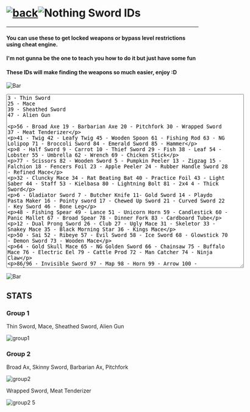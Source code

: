 # [![back](https://cdn.discordapp.com/emojis/887168885747511396?size=32)](https://dxrpy.github.io/Dxrpys-Garbage-Website/castlecrashers/castle)![`Nothing`](https://cdn.discordapp.com/attachments/584355797366997002/889386862916014090/nothing.png) Sword IDs

---

#### You can use these to get locked weapons or bypass level restrictions using cheat engine.
#### I'm not gunna be the one to teach you how to do it but just have some fun
#### These IDs will make finding the weapons so much easier, enjoy :D

![`Bar`](https://cdn.discordapp.com/attachments/584355797366997002/889006586406772746/4M7IWwP.png)

<p align=center>
  <textarea name="BallsBox" cols="75" rows="30">
3 - Thin Sword
25 - Mace
39 - Sheathed Sword
47 - Alien Gun


56 - Broad Axe
19 - Barbarian Axe
20 - Pitchfork
30 - Wrapped Sword
37 - Meat Tenderizer


41 - Twig
42 - Leafy Twig
45 - Wooden Spoon
61 - Fishing Rod
63 - NG Lolipop
71 - Broccoli Sword
84 - Emerald Sword
85 - Hammer


8 - Half Sword
9 - Carrot
10 - Thief Sword
29 - Fish
38 - Leaf
54 - Lobster
55 - Umbrella
62 - Wrench
69 - Chicken Stick


77 - Scissors
82 - Wooden Sword
5 - Pumpkin Peeler
13 - Zigzag
15 - Falchion
18 - Fencers Foil
23 - Apple Peeler
24 - Rubber Handle Sword
28 - Refined Mace


32 - Cluncky Mace
34 - Rat Beating Bat
40 - Practice Foil
43 - Light Saber
44 - Staff
53 - Kielbasa
80 - Lightning Bolt
81 - 2x4
4 - Thick Sword


6 - Gladiator Sword
7 - Butcher Knife
11- Gold Sword
14 - Playdo Pasta Maker
16 - Pointy sword
17 - Chewed Up Sword
21 - Curved Sword
22 - Key Sword
46 - Bone Leg


48 - Fishing Spear
49 - Lance
51 - Unicorn Horn
59 - Candlestick
60 - Panic Mallet
67 - Broad Spear
78 - Dinner Fork
83 - Cardboard Tube


12 - Dual Prong Sword
26 - Club
27 - Ugly Mace
31 - Skeletor
33 - Snakey Mace
35 - Black Morning Star
36 - Kings Mace


50 - Sai
52 - Ribeye
57 - Evil Sword
58 - Ice Sword
68 - Glowstick
70 - Demon Sword
73 - Wooden Mace


64 - Gold Skull Mace
65 - NG Golden Sword
66 - Chainsaw
75 - Buffalo Mace
76 - Electric Eel
79 - Cattle Prod
72 - Man Catcher
74 - Ninja Claw


86/96 - Invisible Sword
97 - Map
98 - Horn
99 - Arrow
100 - Shovel⠀⠀⠀⠀⠀⠀⠀⠀⠀⠀⠀⠀⠀⠀⠀⠀⠀⠀⠀⠀⠀⠀⠀⠀
  </textarea>
</p>

![`Bar`](https://cdn.discordapp.com/attachments/584355797366997002/889006586406772746/4M7IWwP.png)

## STATS

### Group 1

Thin Sword, Mace, Sheathed Sword, Alien Gun

![group1](https://user-images.githubusercontent.com/64295233/145700460-a7c36292-59d7-49c3-841f-369714000c76.png)

### Group 2

Broad Ax, Skinny Sword, Barbarian Ax, Pitchfork

![group2](https://user-images.githubusercontent.com/64295233/145700785-dfb8ced0-e60a-4598-b659-c6e23afd0528.png)

Wrapped Sword, Meat Tenderizer

![group2 5](https://user-images.githubusercontent.com/64295233/145700939-9c45c7e7-4f51-4f10-b83c-2e10604f142a.png)


